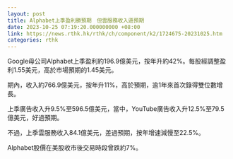 ```yaml
---
layout: post
title: Alphabet上季盈利勝預期　但雲服務收入遜預期
date: 2023-10-25 07:19:20.000000000 +08:00
link: https://news.rthk.hk/rthk/ch/component/k2/1724675-20231025.htm
categories: rthk
---
```


Google母公司Alphabet上季盈利約196.9億美元，按年升約42%。每股經調整盈利1.55美元，高於市場預期的1.45美元。

期內，收入約766.9億美元，按年升11%，高於預期，逾1年來首次錄得雙位數增長。

上季廣告收入升9.5%至596.5億美元，當中，YouTube廣告收入升12.5%至79.5億美元，好過預期。

不過，上季雲服務收入84.1億美元，差過預期，按年增速減慢至22.5%。

Alphabet股價在美股收市後交易時段曾跌約7%。
